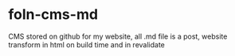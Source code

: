 # foln-cms-md
CMS stored on github for my website, all .md file is a post, website transform in html on build time and in revalidate
